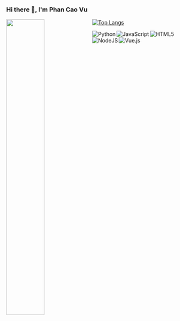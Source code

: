 ### Hi there 👋, I'm Phan Cao Vu 
<img align="left" width= "45%" src="https://github-readme-stats.vercel.app/api?username=phancaovu&show_icons=true&theme=radical" />

[![Top Langs](https://github-readme-stats.vercel.app/api/top-langs/?username=phancaovu&layout=compact)](https://github.com/anuraghazra/github-readme-stats)


<img align="left"  alt= "Python" src = "https://img.shields.io/badge/python-3670A0?style=for-the-badge&logo=python&logoColor=ffdd54" />
<img align="left"  alt= "JavaScript" src = "https://img.shields.io/badge/javascript-%23323330.svg?style=for-the-badge&logo=javascript&logoColor=%23F7DF1E" />
<img align="left"  alt= "HTML5" src = "https://img.shields.io/badge/html5-%23E34F26.svg?style=for-the-badge&logo=html5&logoColor=white" />
<img align="left"  alt= "NodeJS" src = "https://img.shields.io/badge/node.js-6DA55F?style=for-the-badge&logo=node.js&logoColor=white" />
<img align="left"  alt= "Vue.js" src = "https://img.shields.io/badge/vuejs-%2335495e.svg?style=for-the-badge&logo=vuedotjs&logoColor=%234FC08D" />


